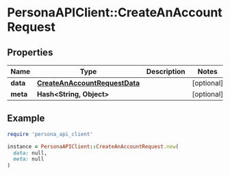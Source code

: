 # PersonaAPIClient::CreateAnAccountRequest

## Properties

| Name | Type | Description | Notes |
| ---- | ---- | ----------- | ----- |
| **data** | [**CreateAnAccountRequestData**](CreateAnAccountRequestData.md) |  | [optional] |
| **meta** | **Hash&lt;String, Object&gt;** |  | [optional] |

## Example

```ruby
require 'persona_api_client'

instance = PersonaAPIClient::CreateAnAccountRequest.new(
  data: null,
  meta: null
)
```


